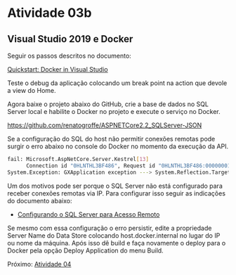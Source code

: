 # Atividade 03b

## Visual Studio 2019 e Docker

Seguir os passos descritos no documento:

[Quickstart: Docker in Visual Studio](https://docs.microsoft.com/pt-br/visualstudio/containers/container-tools?view=vs-2019) 


Teste o debug da aplicação colocando um break point na action que devole a view do Home.

Agora baixe o projeto abaixo do GitHub, crie a base de dados no SQL Server local e habilite o Docker no projeto e execute o serviço no Docker. 

https://github.com/renatogroffe/ASPNETCore2.2_SQLServer-JSON


Se a configuração do SQL do host não permitir conexões remotas pode surgir o erro abaixo no console do Docker no momento da execução da API.

```bash
fail: Microsoft.AspNetCore.Server.Kestrel[13]
      Connection id "0HLNTHL3BF486", Request id "0HLNTHL3BF486:00000001": An unhandled exception was thrown by the application.
System.Exception: GXApplication exception ---> System.Reflection.TargetInvocationException: Exception has been thrown by the target of an invocation. ---> GeneXus.Data.GxADODataException: Type:GeneXus.Data.GxADODataException.A network-related or instance-specific error occurred while establishing a connection to SQL Server. The server was not found or was not accessible. Verify that the instance name is correct and that SQL Server is configured to allow remote connections. 
```
Um dos motivos pode ser porque o SQL Server não está configurado para receber conexões remotas via IP. Para configurar isso seguir as indicações do documento abaixo:

- [Configurando o SQL Server para Acesso Remoto](http://www.regilan.com.br/wp-content/uploads/2015/11/ROTEIRO-Configurando-o-SQL-Server-para-Acesso-Remoto.pdf)

Se mesmo com essa configuração o erro persistir, edite a propriedade Server Name do Data Store colocando host.docker.internal no lugar do IP ou nome da máquina. Após isso dê build e faça novamente o deploy para o Docker pela opção Deploy Application do menu Build.

Próximo: [Atividade 04](04-atividade.md)